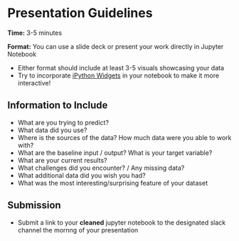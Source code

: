 # Presentation Guidelines

**Time:** 3-5 minutes

**Format:** You can use a slide deck or present your work directly in Jupyter Notebook
- Either format should include at least 3-5 visuals showcasing your data
- Try to incorporate [iPython Widgets](https://ipywidgets.readthedocs.io/en/latest/) in your notebook to make it more interactive!

## Information to Include
- What are you trying to predict?
- What data did you use?
- Where is the sources of the data? How much data were you able to work with?
- What are the baseline input / output? What is your target variable?
- What are your current results?
- What challenges did you encounter? / Any missing data?
- What additional data did you wish you had?
- What was the most interesting/surprising feature of your dataset

## Submission
- Submit a link to your **cleaned** jupyter notebook to the designated slack channel the mornng of your presentation
